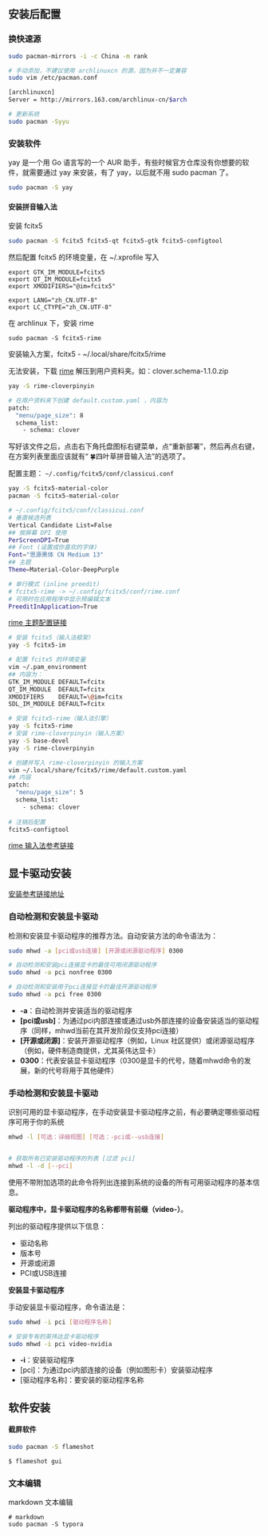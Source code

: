 ## 安装后配置

### 换快速源

```bash
sudo pacman-mirrors -i -c China -m rank

# 手动添加，不建议使用 archlinuxcn 的源，因为并不一定兼容
sudo vim /etc/pacman.conf

[archlinuxcn]
Server = http://mirrors.163.com/archlinux-cn/$arch

# 更新系统
sudo pacman -Syyu
```

### 安装软件

yay 是一个用 Go 语言写的一个 AUR 助手，有些时候官方仓库没有你想要的软件，就需要通过 yay 来安装，有了 yay，以后就不用 sudo pacman 了。

```bash
sudo pacman -S yay
```

#### 安装拼音输入法

安装 fcitx5

```bash
sudo pacman -S fcitx5 fcitx5-qt fcitx5-gtk fcitx5-configtool
```

然后配置 fcitx5 的环境变量，在 ~/.xprofile 写入

```
export GTK_IM_MODULE=fcitx5
export QT_IM_MODULE=fcitx5
export XMODIFIERS="@im=fcitx5"

export LANG="zh_CN.UTF-8"
export LC_CTYPE="zh_CN.UTF-8"
```

在 archlinux 下，安装 rime

```
sudo pacman -S fcitx5-rime
```

安装输入方案，fcitx5 - ~/.local/share/fcitx5/rime

无法安装，下载 [rime](https://github.com/fkxxyz/rime-cloverpinyin/releases) 解压到用户资料夹。如：clover.schema-1.1.0.zip

```bash
yay -S rime-cloverpinyin

# 在用户资料夹下创建 default.custom.yaml ，内容为
patch:
  "menu/page_size": 8
  schema_list:
    - schema: clover
```

写好该文件之后，点击右下角托盘图标右键菜单，点“重新部署”，然后再点右键，在方案列表里面应该就有“ 🍀️四叶草拼音输入法”的选项了。

配置主题： `~/.config/fcitx5/conf/classicui.conf`

```bash
yay -S fcitx5-material-color
pacman -S fcitx5-material-color

# ~/.config/fcitx5/conf/classicui.conf
# 垂直候选列表
Vertical Candidate List=False
## 按屏幕 DPI 使用
PerScreenDPI=True
## Font (设置成你喜欢的字体)
Font="思源黑体 CN Medium 13"
## 主题
Theme=Material-Color-DeepPurple

# 单行模式 (inline preedit)
# fcitx5-rime -> ~/.config/fcitx5/conf/rime.conf
# 可用时在应用程序中显示预编辑文本
PreeditInApplication=True
```

[rime 主题配置链接](https://github.com/hosxy/Fcitx5-Material-Color)

```bash
# 安装 fcitx5（输入法框架）
yay -S fcitx5-im

# 配置 fcitx5 的环境变量
vim ~/.pam_environment
## 内容为：
GTK_IM_MODULE DEFAULT=fcitx
QT_IM_MODULE  DEFAULT=fcitx
XMODIFIERS    DEFAULT=\@im=fcitx
SDL_IM_MODULE DEFAULT=fcitx

# 安装 fcitx5-rime（输入法引擎）
yay -S fcitx5-rime
# 安装 rime-cloverpinyin（输入方案）
yay -S base-devel
yay -S rime-cloverpinyin

# 创建并写入 rime-cloverpinyin 的输入方案
vim ~/.local/share/fcitx5/rime/default.custom.yaml
## 内容
patch:
  "menu/page_size": 5
  schema_list:
    - schema: clover
    
# 注销后配置
fcitx5-configtool 
```

[rime 输入法参考链接](https://github.com/fkxxyz/rime-cloverpinyin/wiki/linux)

## 显卡驱动安装

[安装参考链接地址](https://zhuanlan.zhihu.com/p/372587633)

### 自动检测和安装显卡驱动

检测和安装显卡驱动程序的推荐方法。自动安装方法的命令语法为：

```bash
sudo mhwd -a [pci或usb连接] [开源或闭源驱动程序] 0300

# 自动检测和安装pci连接显卡的最佳可用闭源驱动程序
sudo mhwd -a pci nonfree 0300

# 自动检测和安装用于pci连接显卡的最佳开源驱动程序
sudo mhwd -a pci free 0300
```

- **-a**：自动检测并安装适当的驱动程序
- **[pci或usb]**：为通过pci内部连接或通过usb外部连接的设备安装适当的驱动程序（同样，mhwd当前在其开发阶段仅支持pci连接）
- **[开源或闭源]**：安装开源驱动程序（例如，Linux 社区提供）或闭源驱动程序（例如，硬件制造商提供，尤其英伟达显卡）
- **0300**：代表安装显卡驱动程序（0300是显卡的代号，随着mhwd命令的发展，新的代号将用于其他硬件）

### 手动检测和安装显卡驱动

识别可用的显卡驱动程序，在手动安装显卡驱动程序之前，有必要确定哪些驱动程序可用于你的系统

```bash
mhwd -l [可选：详细视图] [可选：-pci或--usb连接]


# 获取所有已安装驱动程序的列表 [过滤 pci]
mhwd -l -d [--pci]
```

使用不带附加选项的此命令将列出连接到系统的设备的所有可用驱动程序的基本信息。

**驱动程序中，显卡驱动程序的名称都带有前缀（video-）**。

列出的驱动程序提供以下信息：

- 驱动名称
- 版本号
- 开源或闭源
- PCI或USB连接

**安装显卡驱动程序**

手动安装显卡驱动程序，命令语法是：

```bash
sudo mhwd -i pci [驱动程序名称]

# 安装专有的英伟达显卡驱动程序
sudo mhwd -i pci video-nvidia
```

- **-i**：安装驱动程序
- [pci]：为通过pci内部连接的设备（例如图形卡）安装驱动程序
- [驱动程序名称]：要安装的驱动程序名称



## 软件安装

#### 截屏软件

```bash
sudo pacman -S flameshot

$ flameshot gui
```

### 文本编辑

markdown 文本编辑

```text
# markdown
sudo pacman -S typora
```